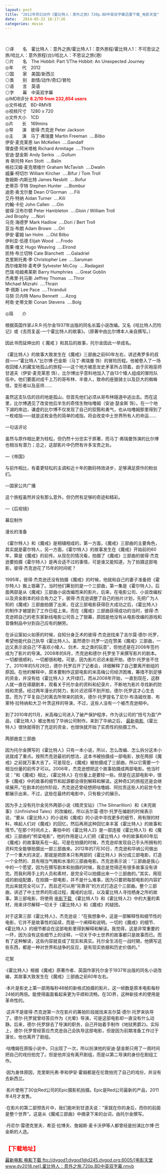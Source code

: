 ```yaml
---
layout: post
title: "2012年奇幻动作《霍比特人：意外之旅》720p.BD中英双字幕迅雷下载_电影天堂"
date:   2014-05-22 18:17:26
categories: movie
---
```

<html>
 <body>
  <p>
  </p>
  <p>
   <br/>
   <img alt="" border="0" src="http://img14.poco.cn/mypoco/myphoto/20130301/14/66548034201303011458551533974044313_001.jpg"/>
   <br/>
   <br/>
   <span>
    ◎译　　名　霍比特人：意外之旅/霍比特人1：意外旅程/霍比特人1：不可思议之旅/哈比人：意外旅程(台)/哈比人：不思议之旅(港)
    <br/>
    ◎片　　名　The Hobbit: Part 1/The Hobbit: An Unexpected Journey
    <br/>
    ◎年　　代　2012
    <br/>
    ◎国　　家　美国/新西兰
    <br/>
    ◎类　　别　剧情/动作/奇幻/冒险
    <br/>
    ◎语　　言　英语
    <br/>
    ◎字　　幕　中英双字幕
    <br/>
    ◎IMDB评分
    <span style="COLOR: red">
     <strong>
      8.2/10 from 232,854 users
     </strong>
    </span>
    <br/>
    ◎文件格式　BD-RMVB
    <br/>
    ◎视频尺寸　1280 x 720
    <br/>
    ◎文件大小　1CD
    <br/>
    ◎片　　长　169mins
    <br/>
    ◎导　　演　彼得·杰克逊 Peter Jackson
    <br/>
    ◎主　　演　马丁·弗瑞曼 Martin Freeman  ....Bilbo
    <br/>
    伊安·麦克莱恩 Ian McKellen  ....Gandalf
    <br/>
    理查德·阿米塔格 Richard Armitage  ....Thorin
    <br/>
    安迪·瑟金斯 Andy Serkis  ....Gollum
    <br/>
    肯·斯托特 Ken Stott  ....Balin
    <br/>
    格拉汉姆·麦克塔维什 Graham McTavish  ....Dwalin
    <br/>
    威廉·柯切尔 William Kircher  ....Bifur / Tom Troll
    <br/>
    詹姆斯·内斯比特 James Nesbitt  ....Bofur
    <br/>
    史蒂芬·亨特 Stephen Hunter  ....Bombur
    <br/>
    迪恩·奥戈尔曼 Dean O'Gorman  ....Fili
    <br/>
    艾丹·特纳 Aidan Turner  ....Kili
    <br/>
    约翰·卡伦 John Callen  ....Oin
    <br/>
    彼得·汉布尔顿 Peter Hambleton  ....Gloin / William Troll
    <br/>
    Jed Brophy  ....Nori
    <br/>
    马克·海德罗 Mark Hadlow  ....Dori / Bert Troll
    <br/>
    亚当·布朗 Adam Brown  ....Ori
    <br/>
    伊安·霍姆 Ian Holm  ....Old Bilbo
    <br/>
    伊利亚·伍德 Elijah Wood  ....Frodo
    <br/>
    雨果·维文 Hugo Weaving  ....Elrond
    <br/>
    凯特·布兰切特 Cate Blanchett  ....Galadriel
    <br/>
    克里斯托弗·李 Christopher Lee  ....Saruman
    <br/>
    西尔维斯特·麦考伊 Sylvester McCoy  ....Radagast
    <br/>
    巴瑞·哈姆弗莱斯 Barry Humphries  ....Great Goblin
    <br/>
    杰弗里·托马斯 Jeffrey Thomas  ....Thror
    <br/>
    Michael Mizrahi  ....Thrain
    <br/>
    李·佩斯 Lee Pace  ....Thranduil
    <br/>
    马努·贝内特 Manu Bennett  ....Azog
    <br/>
    柯南·史蒂文斯 Conan Stevens  ....Bolg
    <br/>
    <br/>
    ◎简　　介
    <br/>
    <br/>
    根据英国作家J.R.R·托尔金1937年出版的同名长篇小说改编。又名《哈比特人历险记》或《去而复返-一个霍比特人的故事》。（原著中由比尔博本人亲自撰写。）
    <br/>
    <br/>
    因此书而延伸出的《 魔戒 》和其后的故事，托尔金因此一举成名。
    <br/>
    <br/>
    《霍比特人》的故事大致发生在《魔戒》三部曲之前60年左右，讲述弗罗多的叔叔——“霍比特人”比尔博·巴金斯（马丁·弗瑞曼 饰）的冒险历程。他被卷入了一场收回矮人的藏宝地孤山的旅程——这个地方被恶龙史矛革所占领着。由于灰袍巫师甘道夫（伊安·麦克莱恩 饰），比尔博出乎意料地加入了由13个矮人组成的冒险队伍中。他们要面对成千上万的哥布林、半兽人，致命的座狼骑士以及巨大的蜘蛛怪，变形者以及巫师……
    <br/>
    <br/>
    虽然这支队伍的目的地是孤山，但首先他们必须从哥布林隧道中逃出去。而在这里，比尔博遇见了改变他后半生的奇怪生物咕噜姆（安迪·瑟金斯 饰）。在一个地下湖的岸边，谦虚的比尔博不仅发现了自己的狡黠和勇气，也从咕噜姆那里得到了一枚戒指——就是这枚金色的简单的戒指，将会改变中土世界所有人的命运……
    <br/>
    <br/>
    一句话评论
    <br/>
    <br/>
    虽然与原作相比更为轻松，但仍然十分忠实于原著，而马丁·弗瑞曼饰演的比尔博也相当有潜力；总之，这部影片中仍然有许多宝贵之处。
    <br/>
    <br/>
    —《帝国》
    <br/>
    <br/>
    与前作相比，有着更轻松的主调和近十年的数码特效进步，足够满足原作的粉丝们。
    <br/>
    <br/>
    —国家公共广播
    <br/>
    <br/>
    这个旅程虽然并没有那么意外，但仍然有足够的奇迹和精彩。
    <br/>
    <br/>
    —《后视镜》
    <br/>
    <br/>
    幕后制作
    <br/>
    <br/>
    漫长的准备
    <br/>
    <br/>
    《霍尔特人》和《魔戒》是相辅相成的，第一方面，《魔戒》三部曲的主要角色，其实就是霍尔特人，另一方面，《霍尔特人》的故事发生在《魔戒》开始前的60年，算是《魔戒》的前传。从现在的情况看，拍摄了《魔戒》三部曲的彼得·杰克逊要拍摄《霍尔特人》是再合适不过的事情，可是谁又能知道，为了拍摄这部电影，彼得·杰克逊花了15年的时间呢？
    <br/>
    <br/>
    1995年，彼得·杰克逊还没有拍摄《魔戒》的时候，他就和自己的妻子准备把《霍尔特人》搬上银幕了。当时他们筹划的是一个三部曲，第一集是《霍尔特人》，后面两部是从《魔戒》三部曲小说改编而来的影片。后来，在电影公司、小说改编权以及资金剧本的综合角力之下，彼得·杰克逊调整了自己的拍片计划，先把广为人知的《魔戒》三部曲拍摄了出来，在这三部电影获得巨大成功之后，《霍比特人》的制作才被提到了工作日程上来。而在《魔戒》三部曲获得成功的当时，彼得·杰克逊把自己的老东家新线电影公司告上了银幕，原因是他没有从电影改编的游戏和音像制品中分到自己应有的酬劳。
    <br/>
    <br/>
    在诉讼案如火如荼的时候，自知分身乏术的彼得·杰克逊找来了吉尔莫·德尔·托罗，希望他能代自己执导《霍比特人》。虽然德尔·托罗一边在赞美《魔戒》三部曲，一边又表示说自己“不喜欢小矮人、剑术、龙之类的玩意”，但他还是在2008年签约成为了影片的导演。2008年的8月，杰克逊和德尔·托罗坐下来撰写影片的剧本。一切都很顺利，一切都很和睦。可是，因为影片迟迟未能开拍，德尔·托罗坐不住了。2010年的5月28日，德尔·托罗召开了记者会，详细解释了自己要离开剧组的原因。在他的解释中，原本要制作这部电影的米高梅公司经济困难，筹措不到足够的资金，并没有给《霍比特人》大开绿灯。而从2008年开始，一直到现在，这群人就一直在琢磨剧本，观看关于托尔金的资料和纪录片，不断地为影片寻找新的防线和灵感。经过两年漫长的努力，影片迟迟得不到开拍，德尔·托罗这才心生去意。而为了平复自己的离去所带来的损失，德尔·托罗提名了尼尔·布洛姆坎普、布莱特·拉特纳和大卫·叶茨这样的导演，不过，这些人没有一个被杰克逊相中。
    <br/>
    <br/>
    到了2010年的11月，米高梅公司进入了破产保护程序，作为该公司的“扭亏为盈”产品，《霍比特人》被出售给了华纳公司制作。来到了华纳之后，
    <a href="http://www.dytt8.net/" target="_blank">
     <span>
      最新电影
     </span>
    </a>
    《霍比特人》很快就得到了充足的资金，也很快就开始了实质性的拍摄工作。
    <br/>
    <br/>
    两部曲变三部曲
    <br/>
    <br/>
    因为托尔金撰写的《霍比特人》只有一本小说，所以，怎么改编、怎么拆分这本小说就成了重点。按照杰克逊最初的想法，这本书被拍摄成一部电影，放在两部《魔戒》之前就万事大吉了。可是现在，《魔戒》被拍摄成了三部曲，所以它需要一个相当份量的前传才可以。2006年，杰克逊想把这个故事拍摄成两部电影。他当时说：“和《魔戒》相比，《霍比特人》在份量上是要轻一些。但是在这部电影中，很多《魔戒》中的故事的细节和起源都会得到解释和解读。这种奇幻的旅程还是会继续展开。”在剧本的创作阶段，杰克逊还曾经想把咕噜姆、阿拉贡这些人的前世今生都展示出来，不过，这些在最终的电影中，只有极少的展示。
    <br/>
    <br/>
    因为手上没有托尔金另外两部小说《精灵宝钻》（The Silmarillion）和《未完故事》（Unfinished Tales）的改编权，所以吉尔莫·德尔·托罗在编剧的时候表示说，“要从《霍比特人》的小说和《魔戒》的小说中寻找更多的细节，用有限的材料，唤起人们对《魔戒》的回忆，然后再用这种回忆来丰富《霍比特人》的故事和情节。”在那个时间点上，筹拍中的《霍比特人2》是一部连接《霍比特人1》和《魔戒》三部曲的“桥梁电影”，他的作用是让人们把《霍比特人》中的故事和60年后《魔戒》的故事联系在一起。可是在拍摄的时候，杰克逊却发现自己手头所拥有的资料完全能够拍摄出一部三部曲来。2012年的7月30日，杰克逊和华纳公司做出了一个重大的决定，那就是把原本只有两部的《霍比特人》拆分成三部电影，打造一个全然的、具有相当气魄和水准的三部曲电影。杰克逊表示说：“三部曲是我心中的一个愿望，因为在撰写剧本和拍摄的时候，我总是觉得还有很多故事没有讲完。而我利用手上的人员和素材，是完全可以拍摄出来一个三部曲的。”其实，用现成的剧组配置，在拍摄一部电影，并不是什么难事，因为只要把每部电影的内容扩充出来就完全可以了。而且还可以用“背靠背”的方式打造这个三部曲。整个三部曲，讲述了中土世界的形成过程，魔戒的出现，以及霍比特人寻找栖身之所的故事。第三部电影，将使用
    <a href="http://www.dytt8.net/" target="_blank">
     <span>
      电影下载
     </span>
    </a>
    《霍比特人1》和《霍比特人2》中的大量的素材，用来详尽解释一切关于《霍比特人》和《魔戒》的疑团。
    <br/>
    <br/>
    对于这第三部《霍比特人》，杰克逊说：“在我想象中，这是一部解释性和细节性的电影，它并不是故事性的延续，而是一个阐释和说明。一切的《魔戒》的细节、《霍比特人》的细节都会在这部电影里得到解释和解读。我觉得，这是非常重要的一环，因为没有这些细节上的诠释，一切关于中土世界的故事都只是故事而已。而有了这种解读，这些内容就变成了现实和真实。托尔金生活在一战时期，他撰写这些东西，都是一种对世界和战争的反应，是有现实依据和历史价值的。”
    <br/>
    <br/>
    花絮
    <br/>
    <br/>
    ·《霍比特人》根据《魔戒》原著作者、英国作家托尔金于1937年出版的同名小说改编，其故事大致发生在《魔戒》三部曲之前60年左右。
    <br/>
    <br/>
    ·本片是影史上第一部用每秒48帧的新格式拍摄的影片。这一帧数是原本电影每秒24帧的两倍。能使得画面看起来更为平顺和流畅。在3D界，这种新技术的使用是革命性的。
    <br/>
    <br/>
    ·这并不是彼得·杰克逊第一次在影片的筹拍阶段就找来吉尔莫·德尔·托罗来执导了。德尔·托罗就曾经答应作为《光晕》导演，可是这部电影却一直没有什么动静。后来，德尔·托罗辞去了导演的职务，自己开始着手制作《地狱男爵2》。实际上，德尔·托罗曾经答应杰克逊自己会执导这部电影，但是因为前期准备工作过于漫长，他也离开了剧组。
    <br/>
    <br/>
    ·咕噜姆在原版小说中，只出现了一次，所以扮演他的安迪·瑟金斯只用了一周时间把自己的戏份拍完了。但是他并没有离开剧组，而是以第二导演的身份在剧组工作。
    <br/>
    <br/>
    ·因为身体原因，克里斯托弗·李和伊安·霍姆都是在伦敦拍完了自己的戏份，并没有去新西兰。
    <br/>
    <br/>
    ·影片使用了30台Red公司的Epic摄影机拍摄。Epic是Red公司最新的产品，2011年4月才发售。
    <br/>
    <br/>
    ·在影片的第二部预告片中，我们能听到甘道夫说："家就在你的身后，而你的前面是整个世界"。这是从《魔戒三部曲》中摘录下来的台词，由托尔金撰写。
    <br/>
    <br/>
    ·丹尼尔·雷德克里夫、希亚·拉博夫、詹姆斯·麦卡沃伊等人都曾经是扮演比尔博·巴金斯的人选。
   </span>
   <br/>
   <br/>
   <img alt="" border="0" src="http://img14.poco.cn/mypoco/myphoto/20130301/14/66548034201303011458551533974044313_000.jpg"/>
  </p>
  <p>
  </p>
  <p>
  </p>
  <p>
   <font color="#ff0000">
    <strong>
     <font size="4">
      【下载地址】
     </font>
    </strong>
   </font>
  </p>
  <p>
   <strong>
    <font color="#ff0000" size="4">
    </font>
   </strong>
  </p>
  <p>
   <strong>
    <font color="#ff0000" size="4">
    </font>
   </strong>
  </p>
  <a href="http://www.dytt8.net/" target="_blank">
   <span style="COLOR: black">
    最新电影
   </span>
  </a>
  <a href="http://www.dytt8.net/" target="_blank">
   <span style="COLOR: black">
    电影下载
   </span>
  </a>
  <a href="ftp://dygod1:dygod1@d245.dygod.org:8005/%5B%E7%94%B5%E5%BD%B1%E5%A4%A9%E5%A0%82www.dy2018.net%5D.%E9%9C%8D%E6%AF%94%E7%89%B9%E4%BA%BA%EF%BC%9A%E6%84%8F%E5%A4%96%E4%B9%8B%E6%97%85.720p.BD%E4%B8%AD%E8%8B%B1%E5%8F%8C%E5%AD%97%E5%B9%95.rmvb">
   ftp://dygod1:dygod1@d245.dygod.org:8005/[电影天堂www.dy2018.net].霍比特人：意外之旅.720p.BD中英双字幕.rmvb
  </a>
 </body>
</html>